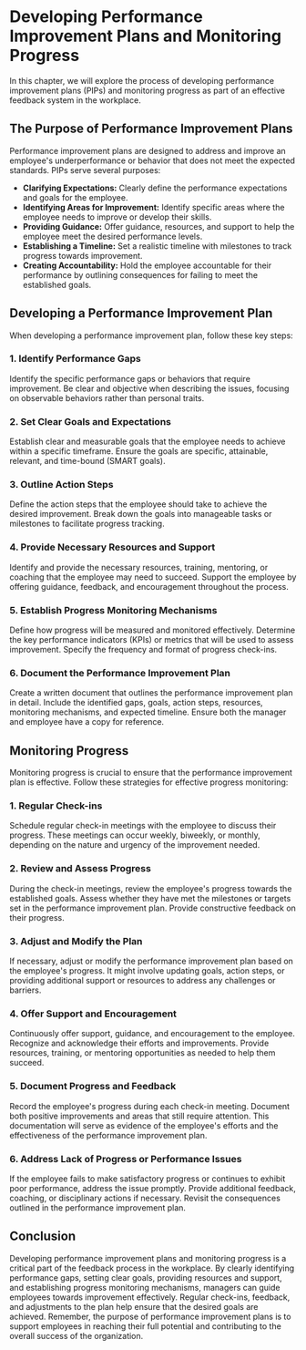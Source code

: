 Developing Performance Improvement Plans and Monitoring Progress
===========================================================================

In this chapter, we will explore the process of developing performance improvement plans (PIPs) and monitoring progress as part of an effective feedback system in the workplace.

The Purpose of Performance Improvement Plans
--------------------------------------------

Performance improvement plans are designed to address and improve an employee's underperformance or behavior that does not meet the expected standards. PIPs serve several purposes:

* **Clarifying Expectations:** Clearly define the performance expectations and goals for the employee.
* **Identifying Areas for Improvement:** Identify specific areas where the employee needs to improve or develop their skills.
* **Providing Guidance:** Offer guidance, resources, and support to help the employee meet the desired performance levels.
* **Establishing a Timeline:** Set a realistic timeline with milestones to track progress towards improvement.
* **Creating Accountability:** Hold the employee accountable for their performance by outlining consequences for failing to meet the established goals.

Developing a Performance Improvement Plan
-----------------------------------------

When developing a performance improvement plan, follow these key steps:

### 1. **Identify Performance Gaps**

Identify the specific performance gaps or behaviors that require improvement. Be clear and objective when describing the issues, focusing on observable behaviors rather than personal traits.

### 2. **Set Clear Goals and Expectations**

Establish clear and measurable goals that the employee needs to achieve within a specific timeframe. Ensure the goals are specific, attainable, relevant, and time-bound (SMART goals).

### 3. **Outline Action Steps**

Define the action steps that the employee should take to achieve the desired improvement. Break down the goals into manageable tasks or milestones to facilitate progress tracking.

### 4. **Provide Necessary Resources and Support**

Identify and provide the necessary resources, training, mentoring, or coaching that the employee may need to succeed. Support the employee by offering guidance, feedback, and encouragement throughout the process.

### 5. **Establish Progress Monitoring Mechanisms**

Define how progress will be measured and monitored effectively. Determine the key performance indicators (KPIs) or metrics that will be used to assess improvement. Specify the frequency and format of progress check-ins.

### 6. **Document the Performance Improvement Plan**

Create a written document that outlines the performance improvement plan in detail. Include the identified gaps, goals, action steps, resources, monitoring mechanisms, and expected timeline. Ensure both the manager and employee have a copy for reference.

Monitoring Progress
-------------------

Monitoring progress is crucial to ensure that the performance improvement plan is effective. Follow these strategies for effective progress monitoring:

### 1. **Regular Check-ins**

Schedule regular check-in meetings with the employee to discuss their progress. These meetings can occur weekly, biweekly, or monthly, depending on the nature and urgency of the improvement needed.

### 2. **Review and Assess Progress**

During the check-in meetings, review the employee's progress towards the established goals. Assess whether they have met the milestones or targets set in the performance improvement plan. Provide constructive feedback on their progress.

### 3. **Adjust and Modify the Plan**

If necessary, adjust or modify the performance improvement plan based on the employee's progress. It might involve updating goals, action steps, or providing additional support or resources to address any challenges or barriers.

### 4. **Offer Support and Encouragement**

Continuously offer support, guidance, and encouragement to the employee. Recognize and acknowledge their efforts and improvements. Provide resources, training, or mentoring opportunities as needed to help them succeed.

### 5. **Document Progress and Feedback**

Record the employee's progress during each check-in meeting. Document both positive improvements and areas that still require attention. This documentation will serve as evidence of the employee's efforts and the effectiveness of the performance improvement plan.

### 6. **Address Lack of Progress or Performance Issues**

If the employee fails to make satisfactory progress or continues to exhibit poor performance, address the issue promptly. Provide additional feedback, coaching, or disciplinary actions if necessary. Revisit the consequences outlined in the performance improvement plan.

Conclusion
----------

Developing performance improvement plans and monitoring progress is a critical part of the feedback process in the workplace. By clearly identifying performance gaps, setting clear goals, providing resources and support, and establishing progress monitoring mechanisms, managers can guide employees towards improvement effectively. Regular check-ins, feedback, and adjustments to the plan help ensure that the desired goals are achieved. Remember, the purpose of performance improvement plans is to support employees in reaching their full potential and contributing to the overall success of the organization.
